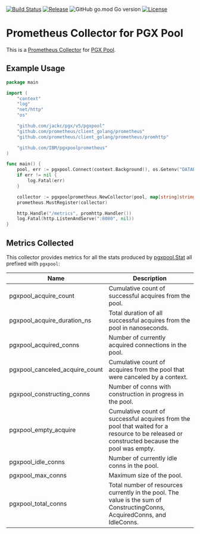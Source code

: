 [![Build Status](https://app.travis-ci.com/github/IBM/pgxpoolprometheus.svg?branch=main)](https://app.travis-ci.com/github/IBM/pgxpoolprometheus)
[![Release](https://img.shields.io/github/v/release/IBM/pgxpoolprometheus)](https://github.com/IBM/pgxpoolprometheus/releases/latest)
![GitHub go.mod Go version](https://img.shields.io/github/go-mod/go-version/IBM/pgxpoolprometheus)
[![License](https://img.shields.io/badge/License-Apache%202.0-blue.svg)](https://opensource.org/licenses/Apache-2.0)

# Prometheus Collector for PGX Pool

This is a [Prometheus Collector](https://pkg.go.dev/github.com/prometheus/client_golang/prometheus#Collector) for [PGX Pool](https://pkg.go.dev/github.com/jackc/pgx/v5/pgxpool).

## Example Usage

```go
package main

import (
	"context"
	"log"
	"net/http"
	"os"

	"github.com/jackc/pgx/v5/pgxpool"
	"github.com/prometheus/client_golang/prometheus"
	"github.com/prometheus/client_golang/prometheus/promhttp"

	"github.com/IBM/pgxpoolprometheus"
)

func main() {
	pool, err := pgxpool.Connect(context.Background(), os.Getenv("DATABASE_URL"))
	if err != nil {
		log.Fatal(err)
	}

	collector := pgxpoolprometheus.NewCollector(pool, map[string]string{"db_name": "my_db"})
	prometheus.MustRegister(collector)

	http.Handle("/metrics", promhttp.Handler())
	log.Fatal(http.ListenAndServe(":8080", nil))
}
```

## Metrics Collected

This collector provides metrics for all the stats produced by [pgxpool.Stat](https://pkg.go.dev/github.com/jackc/pgx/v5/pgxpool#Stat) all prefixed with `pgxpool`:

| Name                           | Description                                                                                                                                |
|--------------------------------|--------------------------------------------------------------------------------------------------------------------------------------------|
| pgxpool_acquire_count          | Cumulative count of successful acquires from the pool.                                                                                     |
| pgxpool_acquire_duration_ns    | Total duration of all successful acquires from the pool in nanoseconds.                                                                    |
| pgxpool_acquired_conns         | Number of currently acquired connections in the pool.                                                                                      |
| pgxpool_canceled_acquire_count | Cumulative count of acquires from the pool that were canceled by a context.                                                                |
| pgxpool_constructing_conns     | Number of conns with construction in progress in the pool.                                                                                 |
| pgxpool_empty_acquire          | Cumulative count of successful acquires from the pool that waited for a resource to be released or constructed because the pool was empty. |
| pgxpool_idle_conns             | Number of currently idle conns in the pool.                                                                                                |
| pgxpool_max_conns              | Maximum size of the pool.                                                                                                                  |
| pgxpool_total_conns            | Total number of resources currently in the pool. The value is the sum of ConstructingConns, AcquiredConns, and IdleConns.                  |

